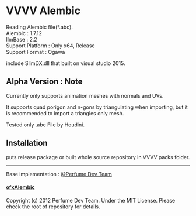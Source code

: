 # VVVV Alembic
Reading Alembic file(*.abc).  
Alembic : 1.7.12  
IlmBase : 2.2  
Support Platform : Only x64, Release  
Support Format : Ogawa

include SlimDX.dll that built on visual studio 2015.  

## Alpha Version : Note
Currently only supports animation meshes with normals and UVs.  

It supports quad porigon and n-gons by triangulating when importing, but it is recommended to import a triangles only mesh.

Tested only .abc File by Houdini.

## Installation   
puts release package or built whole source repository in VVVV packs folder.  

---
Base implementation : [@Perfume Dev Team](https://github.com/perfume-dev)  
#### [ofxAlembic](https://github.com/perfume-dev/ofxAlembic)  
Copyright (c) 2012 Perfume Dev Team. Under the MIT License. Please check the root of repository for details.